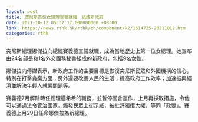 ```yaml
---
layout: post
title: 突尼斯首位女總理宣誓就職　組成新政府
date: 2021-10-12 05:32:17.000000000 +08:00
link: https://news.rthk.hk/rthk/ch/component/k2/1614725-20211012.htm
categories: rthk
---
```


突尼斯總理娜傑拉向總統賽義德宣誓就職，成為當地歷史上第一位女總理。她宣布由24名部長和1名外交國務秘書組成的新政府，包括9名女性。

娜傑拉向傳媒表示，新政府工作的主要目標是恢復突尼斯民眾和外國機構的信心，特別在打擊貪腐方面；另外還要改善人民的生活；提高政府工作效率；加速振興經濟並解決年輕人就業問題等。

賽義德7月解除時任總理邁希希的職務，並暫停國會運作，上月再採取措施，令他可以通過法令管治國家，觸發民眾上街示威，被批評獨攬大權，等同「政變」。賽義德上月29日任命娜傑拉為新總理。
